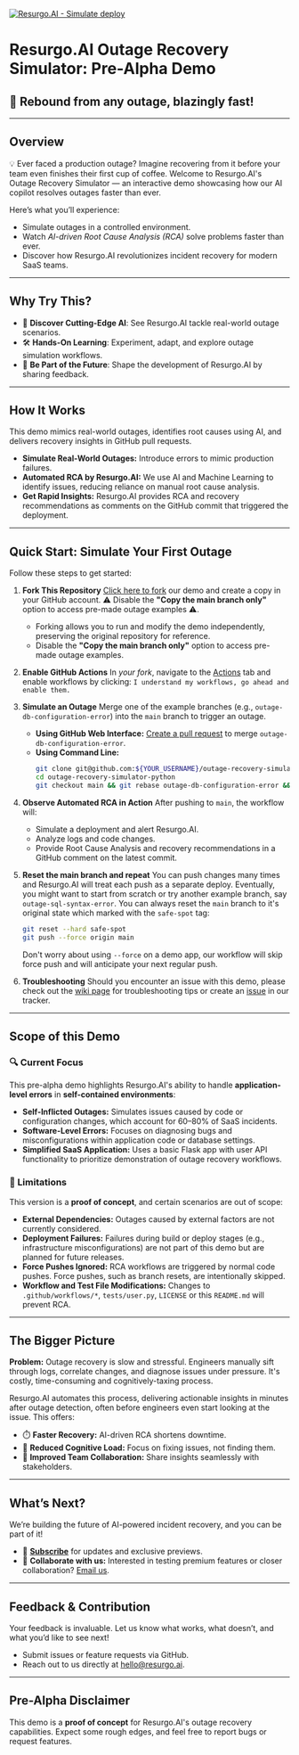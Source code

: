 [![Resurgo.AI - Simulate deploy](../../actions/workflows/deploy.yml/badge.svg?branch=main&event=push)](../../actions/workflows/deploy.yml)

# **Resurgo.AI Outage Recovery Simulator: Pre-Alpha Demo**
## 🚀 Rebound from any outage, blazingly fast!

---

## **Overview**
💡 Ever faced a production outage? Imagine recovering from it before your team even finishes their first cup of coffee. Welcome to Resurgo.AI's Outage Recovery Simulator — an interactive demo showcasing how our AI copilot resolves outages faster than ever.

Here’s what you’ll experience:
- Simulate outages in a controlled environment.
- Watch *AI-driven Root Cause Analysis (RCA)* solve problems faster than ever.
- Discover how Resurgo.AI revolutionizes incident recovery for modern SaaS teams.

---

## **Why Try This?**
- 🚀 **Discover Cutting-Edge AI**: See Resurgo.AI tackle real-world outage scenarios.
- 🛠️ **Hands-On Learning**: Experiment, adapt, and explore outage simulation workflows.
- 🌟 **Be Part of the Future**: Shape the development of Resurgo.AI by sharing feedback.

---

## **How It Works**
This demo mimics real-world outages, identifies root causes using AI, and delivers recovery insights in GitHub pull requests.
- **Simulate Real-World Outages:** Introduce errors to mimic production failures.
- **Automated RCA by Resurgo.AI:** We use AI and Machine Learning to identify issues, reducing reliance on manual root cause analysis.
- **Get Rapid Insights:** Resurgo.AI provides RCA and recovery recommendations as comments on the GitHub commit that triggered the deployment.

---

## **Quick Start: Simulate Your First Outage**
Follow these steps to get started:

1. **Fork This Repository**
   [Click here to fork](https://github.com/resurgo-ai/outage-recovery-simulator-python/fork) our demo and create a copy in your GitHub account. ⚠️ Disable the **"Copy the main branch only"** option to access pre-made outage examples ⚠️.
   - Forking allows you to run and modify the demo independently, preserving the original repository for reference.
   - Disable the **"Copy the main branch only"** option to access pre-made outage examples.

2. **Enable GitHub Actions**
   In *your fork*, navigate to the [Actions](../../actions) tab and enable workflows by clicking:
   `I understand my workflows, go ahead and enable them.`

3. **Simulate an Outage**
   Merge one of the example branches (e.g., `outage-db-configuration-error`) into the `main` branch to trigger an outage.
   - **Using GitHub Web Interface:** [Create a pull request](../../compare/main...outage-db-configuration-error) to merge `outage-db-configuration-error`.
   - **Using Command Line:**
     ```bash
     git clone git@github.com:${YOUR_USERNAME}/outage-recovery-simulator-python.git
     cd outage-recovery-simulator-python
     git checkout main && git rebase outage-db-configuration-error && git push
     ```

4. **Observe Automated RCA in Action**
   After pushing to `main`, the workflow will:
   - Simulate a deployment and alert Resurgo.AI.
   - Analyze logs and code changes.
   - Provide Root Cause Analysis and recovery recommendations in a GitHub comment on the latest commit.

4. **Reset the main branch and repeat**
   You can push changes many times and Resurgo.AI will treat each push as a separate deploy. Eventually, you might want to start from scratch or try another example branch, say `outage-sql-syntax-error`. You can always reset the `main` branch to it's original state which marked with the `safe-spot` tag:
     ```bash
     git reset --hard safe-spot
     git push --force origin main
     ```
   Don't worry about using `--force` on a demo app, our workflow will skip force push and will anticipate your next regular push.

5. **Troubleshooting**
    Should you encounter an issue with this demo, please check out the [wiki page](https://github.com/resurgo-ai/outage-recovery-simulator-python/wiki) for troubleshooting tips or create an [issue](https://github.com/resurgo-ai/outage-recovery-simulator-python/issues) in our tracker.

---

## **Scope of this Demo**
### **🔍 Current Focus**
This pre-alpha demo highlights Resurgo.AI's ability to handle **application-level errors** in **self-contained environments**:
- **Self-Inflicted Outages:** Simulates issues caused by code or configuration changes, which account for 60–80% of SaaS incidents.
- **Software-Level Errors:** Focuses on diagnosing bugs and misconfigurations within application code or database settings.
- **Simplified SaaS Application:** Uses a basic Flask app with user API functionality to prioritize demonstration of outage recovery workflows.

### **🚫 Limitations**
This version is a **proof of concept**, and certain scenarios are out of scope:
- **External Dependencies:** Outages caused by external factors are not currently considered.
- **Deployment Failures:** Failures during build or deploy stages (e.g., infrastructure misconfigurations) are not part of this demo but are planned for future releases.
- **Force Pushes Ignored:** RCA workflows are triggered by normal code pushes. Force pushes, such as branch resets, are intentionally skipped.
- **Workflow and Test File Modifications:** Changes to `.github/workflows/*`, `tests/user.py`, `LICENSE` or this `README.md` will prevent RCA.

---

## **The Bigger Picture**
**Problem:** Outage recovery is slow and stressful. Engineers manually sift through logs, correlate changes, and diagnose issues under pressure. It's costly, time-consuming and cognitively-taxing process.

Resurgo.AI automates this process, delivering actionable insights in minutes after outage detection, often before engineers even start looking at the issue. This offers:
- ⏱️ **Faster Recovery:** AI-driven RCA shortens downtime.
- 🧠 **Reduced Cognitive Load:** Focus on fixing issues, not finding them.
- 🤝 **Improved Team Collaboration:** Share insights seamlessly with stakeholders.

---

## **What’s Next?**
We’re building the future of AI-powered incident recovery, and you can be part of it!
- 📰 [**Subscribe**](https://resurgo.ai/#subscribe) for updates and exclusive previews.
- 💬 **Collaborate with us:** Interested in testing premium features or closer collaboration? [Email us](mailto:hello@resurgo.ai).

---

## **Feedback & Contribution**
Your feedback is invaluable. Let us know what works, what doesn’t, and what you’d like to see next!
- Submit issues or feature requests via GitHub.
- Reach out to us directly at [hello@resurgo.ai](mailto:hello@resurgo.ai).

---

## **Pre-Alpha Disclaimer**
This demo is a **proof of concept** for Resurgo.AI's outage recovery capabilities. Expect some rough edges, and feel free to report bugs or request features.
